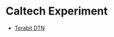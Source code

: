 # Caltech Experiment
- [Terabit DTN](https://indico.cern.ch/event/527372/contributions/2267011/attachments/1339980/2017493/Helsinki_DTN_Mughal.pdf)
